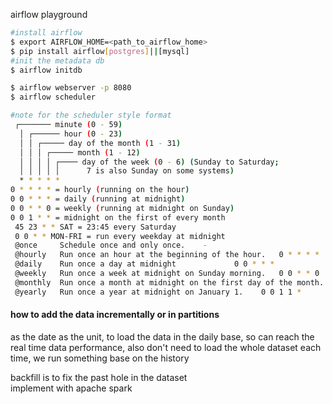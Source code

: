 airflow playground 

```bash
#install airflow 
$ export AIRFLOW_HOME=<path_to_airflow_home>
$ pip install airflow[postgres]||[mysql] 
#init the metadata db
$ airflow initdb 
```

```bash
$ airflow webserver -p 8080
$ airflow scheduler
```

```bash
#note for the scheduler style format 
 ┌─────── minute (0 - 59)
  │ ┌────── hour (0 - 23)
  │ │ ┌───── day of the month (1 - 31)
  │ │ │ ┌───── month (1 - 12)
  │ │ │ │ ┌──── day of the week (0 - 6) (Sunday to Saturday;
  │ │ │ │ │      7 is also Sunday on some systems)
  * * * * * 
0 * * * * = hourly (running on the hour)
0 0 * * * = daily (running at midnight)
0 0 * * 0 = weekly (running at midnight on Sunday)
0 0 1 * * = midnight on the first of every month
 45 23 * * SAT = 23:45 every Saturday 
 0 0 * * MON-FRI = run every weekday at midnight 
 @once     Schedule once and only once.    -
 @hourly   Run once an hour at the beginning of the hour.   0 * * * *
 @daily    Run once a day at midnight             0 0 * * *
 @weekly   Run once a week at midnight on Sunday morning.   0 0 * * 0
 @monthly  Run once a month at midnight on the first day of the month.   0 0 1 * *
 @yearly   Run once a year at midnight on January 1.    0 0 1 1 *
 ```
 
 #### how to add the data incrementally or in partitions
 as the date as the unit, to load the data in the daily base, so can reach the real time data performance,  also don't need to load the whole dataset each time, we run something base on the history<br/>

 backfill is to fix the past hole in the dataset<br/>
 implement with apache spark 



 

